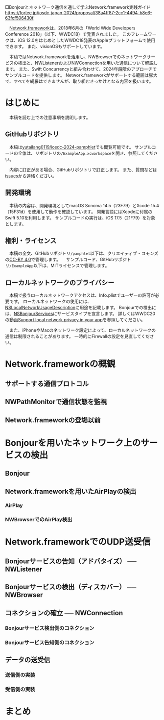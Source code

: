 □Bonjourとネットワーク通信を通して学ぶNetwork.framework実践ガイド
https://fortee.jp/iosdc-japan-2024/proposal/38a4ff87-2cc1-4494-b8e6-63fcf506430f

　[Network.framework](https://developer.apple.com/documentation/network)は、2018年6月の「World Wide Developers Conference 2018」（以下、WWDC18）で発表されました。
このフレームワークは、iOS 12.0をはじめとしたWWDC18発表のAppleプラットフォームで使用できます。
また、visionOSもサポートしています。

　本稿ではNetwork.frameworkを活用し、NWBrowserでのネットワークサービスの検出と、NWListenerおよびNWConnectionを用いた通信について解説します。
また、Swift Concurrencyと組み合わせて、2024年段階のアプローチでサンプルコードを提供します。
Network.frameworkがサポートする範囲は膨大で、すべてを網羅はできませんが、取り組むきっかけとなる内容を扱います。

# はじめに

　本稿を読む上での注意事項を説明します。

## GitHubリポジトリ

　本稿は[yutailang0119/iosdc-2024-pamphlet](https://github.com/yutailang0119/iosdc-2024-pamphlet)でも閲覧可能です。
サンプルコードの全体は、リポジトリの`/ExampleApp.xcworkspace`を開き、参照してください。

　内容に訂正がある場合、GitHubリポジトリで訂正します。
また、質問などは[issues](https://github.com/yutailang0119/iosdc-2024-pamphlet/issues)から連絡ください。

## 開発環境

　本稿の内容は、開発環境としてmacOS Sonoma 14.5（23F79）とXcode 15.4（15F31d）を使用して動作を確認しています。
開発言語にはXcodeに付属のSwift 5.10を利用します。
サンプルコードの実行は、iOS 17.5（21F79）を対象とします。

## 権利・ライセンス

　本稿の全文、GitHubリポジトリ`/pamphlet`以下は、クリエイティブ・コモンズの[CC-BY 4.0](https://creativecommons.org/licenses/by/4.0/deed.ja)で管理します。
　サンプルコード、GitHubリポジトリ`/ExampleApp`以下は、MITライセンスで管理します。

## ローカルネットワークのプライバシー

　本稿で扱うローカルネットワークアクセスは、Info.plistでユーザーの許可が必要です。
ローカルネットワークの使用には、[NSLocalNetworkUsageDescription](https://developer.apple.com/documentation/bundleresources/information_property_list/nslocalnetworkusagedescription)に用途を記載します。
Bonjourでの検出には、[NSBonjourServices](https://developer.apple.com/documentation/bundleresources/information_property_list/nsbonjourservices)にサービスタイプを宣言します。
詳しくはWWDC20の動画[Support local network privacy in your app](https://developer.apple.com/videos/play/wwdc2020/10110/)を参照してください。

　また、iPhoneやMacのネットワーク設定によって、ローカルネットワークの通信は制限されることがあります。
一時的にFirewallの設定を見直してください。

# Network.frameworkの概観
## サポートする通信プロトコル
## NWPathMonitorで通信状態を監視
## Network.frameworkの登場以前

# Bonjourを用いたネットワーク上のサービスの検出
## Bonjour
## Network.frameworkを用いたAirPlayの検出
### AirPlay
### NWBrowserでのAirPlay検出

# Network.frameworkでのUDP送受信
## Bonjourサービスの告知（アドバタイズ） ── NWListener
## Bonjourサービスの検出（ディスカバー） ── NWBrowser
## コネクションの確立 ── NWConnection
### Bonjourサービス検出側のコネクション
### Bonjourサービス告知側のコネクション
## データの送受信
### 送信側の実装
### 受信側の実装

# まとめ
